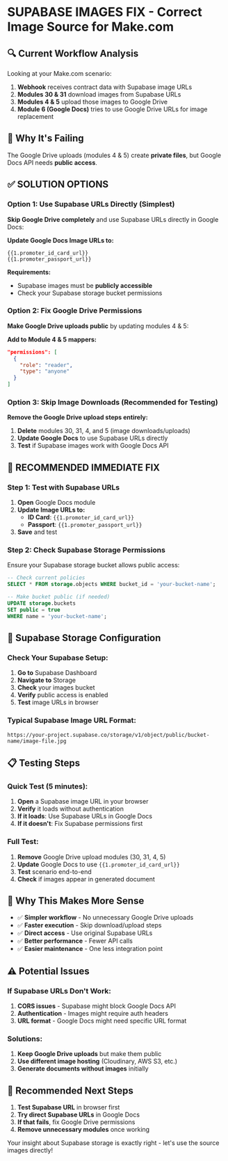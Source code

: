 # SUPABASE IMAGES FIX - Correct Image Source for Make.com

## 🔍 **Current Workflow Analysis**

Looking at your Make.com scenario:

1. **Webhook** receives contract data with Supabase image URLs
2. **Modules 30 & 31** download images from Supabase URLs
3. **Modules 4 & 5** upload those images to Google Drive
4. **Module 6 (Google Docs)** tries to use Google Drive URLs for image replacement

## 🚨 **Why It's Failing**

The Google Drive uploads (modules 4 & 5) create **private files**, but Google Docs API needs **public access**.

## ✅ **SOLUTION OPTIONS**

### **Option 1: Use Supabase URLs Directly (Simplest)**

**Skip Google Drive completely** and use Supabase URLs directly in Google Docs:

**Update Google Docs Image URLs to:**

```
{{1.promoter_id_card_url}}
{{1.promoter_passport_url}}
```

**Requirements:**

- Supabase images must be **publicly accessible**
- Check your Supabase storage bucket permissions

### **Option 2: Fix Google Drive Permissions**

**Make Google Drive uploads public** by updating modules 4 & 5:

**Add to Module 4 & 5 mappers:**

```json
"permissions": [
  {
    "role": "reader",
    "type": "anyone"
  }
]
```

### **Option 3: Skip Image Downloads (Recommended for Testing)**

**Remove the Google Drive upload steps entirely:**

1. **Delete** modules 30, 31, 4, and 5 (image downloads/uploads)
2. **Update Google Docs** to use Supabase URLs directly
3. **Test** if Supabase images work with Google Docs API

## 🎯 **RECOMMENDED IMMEDIATE FIX**

### **Step 1: Test with Supabase URLs**

1. **Open** Google Docs module
2. **Update Image URLs to:**
   - **ID Card**: `{{1.promoter_id_card_url}}`
   - **Passport**: `{{1.promoter_passport_url}}`
3. **Save** and test

### **Step 2: Check Supabase Storage Permissions**

Ensure your Supabase storage bucket allows public access:

```sql
-- Check current policies
SELECT * FROM storage.objects WHERE bucket_id = 'your-bucket-name';

-- Make bucket public (if needed)
UPDATE storage.buckets
SET public = true
WHERE name = 'your-bucket-name';
```

## 🔧 **Supabase Storage Configuration**

### **Check Your Supabase Setup:**

1. **Go to** Supabase Dashboard
2. **Navigate to** Storage
3. **Check** your images bucket
4. **Verify** public access is enabled
5. **Test** image URLs in browser

### **Typical Supabase Image URL Format:**

```
https://your-project.supabase.co/storage/v1/object/public/bucket-name/image-file.jpg
```

## 📋 **Testing Steps**

### **Quick Test (5 minutes):**

1. **Open** a Supabase image URL in your browser
2. **Verify** it loads without authentication
3. **If it loads**: Use Supabase URLs in Google Docs
4. **If it doesn't**: Fix Supabase permissions first

### **Full Test:**

1. **Remove** Google Drive upload modules (30, 31, 4, 5)
2. **Update** Google Docs to use `{{1.promoter_id_card_url}}`
3. **Test** scenario end-to-end
4. **Check** if images appear in generated document

## 🎉 **Why This Makes More Sense**

- ✅ **Simpler workflow** - No unnecessary Google Drive uploads
- ✅ **Faster execution** - Skip download/upload steps
- ✅ **Direct access** - Use original Supabase URLs
- ✅ **Better performance** - Fewer API calls
- ✅ **Easier maintenance** - One less integration point

## ⚠️ **Potential Issues**

### **If Supabase URLs Don't Work:**

1. **CORS issues** - Supabase might block Google Docs API
2. **Authentication** - Images might require auth headers
3. **URL format** - Google Docs might need specific URL format

### **Solutions:**

1. **Keep Google Drive uploads** but make them public
2. **Use different image hosting** (Cloudinary, AWS S3, etc.)
3. **Generate documents without images** initially

## 🚀 **Recommended Next Steps**

1. **Test Supabase URL** in browser first
2. **Try direct Supabase URLs** in Google Docs
3. **If that fails**, fix Google Drive permissions
4. **Remove unnecessary modules** once working

Your insight about Supabase storage is exactly right - let's use the source images directly!
